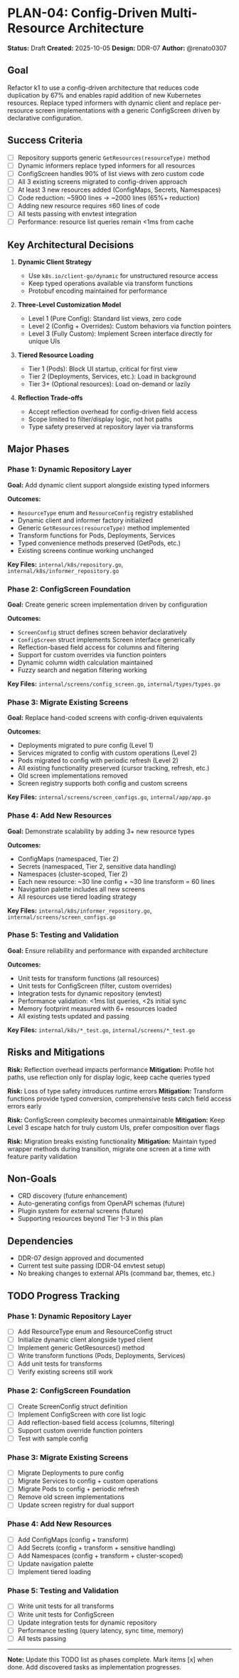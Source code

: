 # PLAN-04: Config-Driven Multi-Resource Architecture

**Status:** Draft
**Created:** 2025-10-05
**Design:** DDR-07
**Author:** @renato0307

## Goal

Refactor k1 to use a config-driven architecture that reduces code
duplication by 67% and enables rapid addition of new Kubernetes
resources. Replace typed informers with dynamic client and replace
per-resource screen implementations with a generic ConfigScreen driven
by declarative configuration.

## Success Criteria

- [ ] Repository supports generic `GetResources(resourceType)` method
- [ ] Dynamic informers replace typed informers for all resources
- [ ] ConfigScreen handles 90% of list views with zero custom code
- [ ] All 3 existing screens migrated to config-driven approach
- [ ] At least 3 new resources added (ConfigMaps, Secrets, Namespaces)
- [ ] Code reduction: ~5900 lines → ~2000 lines (65%+ reduction)
- [ ] Adding new resource requires ≤60 lines of code
- [ ] All tests passing with envtest integration
- [ ] Performance: resource list queries remain <1ms from cache

## Key Architectural Decisions

1. **Dynamic Client Strategy**
   - Use `k8s.io/client-go/dynamic` for unstructured resource access
   - Keep typed operations available via transform functions
   - Protobuf encoding maintained for performance

2. **Three-Level Customization Model**
   - Level 1 (Pure Config): Standard list views, zero code
   - Level 2 (Config + Overrides): Custom behaviors via function
     pointers
   - Level 3 (Fully Custom): Implement Screen interface directly for
     unique UIs

3. **Tiered Resource Loading**
   - Tier 1 (Pods): Block UI startup, critical for first view
   - Tier 2 (Deployments, Services, etc.): Load in background
   - Tier 3+ (Optional resources): Load on-demand or lazily

4. **Reflection Trade-offs**
   - Accept reflection overhead for config-driven field access
   - Scope limited to filter/display logic, not hot paths
   - Type safety preserved at repository layer via transforms

## Major Phases

### Phase 1: Dynamic Repository Layer
**Goal:** Add dynamic client support alongside existing typed informers

**Outcomes:**
- `ResourceType` enum and `ResourceConfig` registry established
- Dynamic client and informer factory initialized
- Generic `GetResources(resourceType)` method implemented
- Transform functions for Pods, Deployments, Services
- Typed convenience methods preserved (GetPods, etc.)
- Existing screens continue working unchanged

**Key Files:** `internal/k8s/repository.go`,
`internal/k8s/informer_repository.go`

### Phase 2: ConfigScreen Foundation
**Goal:** Create generic screen implementation driven by configuration

**Outcomes:**
- `ScreenConfig` struct defines screen behavior declaratively
- `ConfigScreen` struct implements Screen interface generically
- Reflection-based field access for columns and filtering
- Support for custom overrides via function pointers
- Dynamic column width calculation maintained
- Fuzzy search and negation filtering working

**Key Files:** `internal/screens/config_screen.go`,
`internal/types/types.go`

### Phase 3: Migrate Existing Screens
**Goal:** Replace hand-coded screens with config-driven equivalents

**Outcomes:**
- Deployments migrated to pure config (Level 1)
- Services migrated to config with custom operations (Level 2)
- Pods migrated to config with periodic refresh (Level 2)
- All existing functionality preserved (cursor tracking, refresh, etc.)
- Old screen implementations removed
- Screen registry supports both config and custom screens

**Key Files:** `internal/screens/screen_configs.go`,
`internal/app/app.go`

### Phase 4: Add New Resources
**Goal:** Demonstrate scalability by adding 3+ new resource types

**Outcomes:**
- ConfigMaps (namespaced, Tier 2)
- Secrets (namespaced, Tier 2, sensitive data handling)
- Namespaces (cluster-scoped, Tier 2)
- Each new resource: ~30 line config + ~30 line transform = 60 lines
- Navigation palette includes all new screens
- All resources use tiered loading strategy

**Key Files:** `internal/k8s/informer_repository.go`,
`internal/screens/screen_configs.go`

### Phase 5: Testing and Validation
**Goal:** Ensure reliability and performance with expanded architecture

**Outcomes:**
- Unit tests for transform functions (all resources)
- Unit tests for ConfigScreen (filter, custom overrides)
- Integration tests for dynamic repository (envtest)
- Performance validation: <1ms list queries, <2s initial sync
- Memory footprint measured with 6+ resources loaded
- All existing tests updated and passing

**Key Files:** `internal/k8s/*_test.go`, `internal/screens/*_test.go`

## Risks and Mitigations

**Risk:** Reflection overhead impacts performance
**Mitigation:** Profile hot paths, use reflection only for display
logic, keep cache queries typed

**Risk:** Loss of type safety introduces runtime errors
**Mitigation:** Transform functions provide typed conversion,
comprehensive tests catch field access errors early

**Risk:** ConfigScreen complexity becomes unmaintainable
**Mitigation:** Keep Level 3 escape hatch for truly custom UIs, prefer
composition over flags

**Risk:** Migration breaks existing functionality
**Mitigation:** Maintain typed wrapper methods during transition,
migrate one screen at a time with feature parity validation

## Non-Goals

- CRD discovery (future enhancement)
- Auto-generating configs from OpenAPI schemas (future)
- Plugin system for external screens (future)
- Supporting resources beyond Tier 1-3 in this plan

## Dependencies

- DDR-07 design approved and documented
- Current test suite passing (DDR-04 envtest setup)
- No breaking changes to external APIs (command bar, themes, etc.)

## TODO Progress Tracking

### Phase 1: Dynamic Repository Layer
- [ ] Add ResourceType enum and ResourceConfig struct
- [ ] Initialize dynamic client alongside typed client
- [ ] Implement generic GetResources() method
- [ ] Write transform functions (Pods, Deployments, Services)
- [ ] Add unit tests for transforms
- [ ] Verify existing screens still work

### Phase 2: ConfigScreen Foundation
- [ ] Create ScreenConfig struct definition
- [ ] Implement ConfigScreen with core list logic
- [ ] Add reflection-based field access (columns, filtering)
- [ ] Support custom override function pointers
- [ ] Test with sample config

### Phase 3: Migrate Existing Screens
- [ ] Migrate Deployments to pure config
- [ ] Migrate Services to config + custom operations
- [ ] Migrate Pods to config + periodic refresh
- [ ] Remove old screen implementations
- [ ] Update screen registry for dual support

### Phase 4: Add New Resources
- [ ] Add ConfigMaps (config + transform)
- [ ] Add Secrets (config + transform + sensitive handling)
- [ ] Add Namespaces (config + transform + cluster-scoped)
- [ ] Update navigation palette
- [ ] Implement tiered loading

### Phase 5: Testing and Validation
- [ ] Write unit tests for all transforms
- [ ] Write unit tests for ConfigScreen
- [ ] Update integration tests for dynamic repository
- [ ] Performance testing (query latency, sync time, memory)
- [ ] All tests passing

---

**Note:** Update this TODO list as phases complete. Mark items [x] when
done. Add discovered tasks as implementation progresses.

